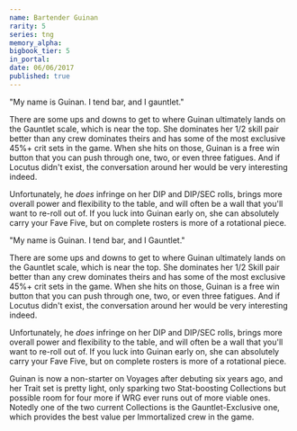 ```yaml
---
name: Bartender Guinan
rarity: 5
series: tng
memory_alpha:
bigbook_tier: 5
in_portal:
date: 06/06/2017
published: true
---
```


"My name is Guinan. I tend bar, and I gauntlet."

There are some ups and downs to get to where Guinan ultimately lands on the Gauntlet scale, which is near the top. She dominates her 1/2 skill pair better than any crew dominates theirs and has some of the most exclusive 45%+ crit sets in the game. When she hits on those, Guinan is a free win button that you can push through one, two, or even three fatigues. And if Locutus didn't exist, the conversation around her would be very interesting indeed.

Unfortunately, he *does* infringe on her DIP and DIP/SEC rolls, brings more overall power and flexibility to the table, and will often be a wall that you'll want to re-roll out of. If you luck into Guinan early on, she can absolutely carry your Fave Five, but on complete rosters is more of a rotational piece.

"My name is Guinan. I tend bar, and I Gauntlet." 

There are some ups and downs to get to where Guinan ultimately lands on the Gauntlet scale, which is near the top. She dominates her 1/2 Skill pair better than any crew dominates theirs and has some of the most exclusive 45%+ crit sets in the game. When she hits on those, Guinan is a free win button that you can push through one, two, or even three fatigues. And if Locutus didn't exist, the conversation around her would be very interesting indeed. 

Unfortunately, he *does* infringe on her DIP and DIP/SEC rolls, brings more overall power and flexibility to the table, and will often be a wall that you'll want to re-roll out of. If you luck into Guinan early on, she can absolutely carry your Fave Five, but on complete rosters is more of a rotational piece. 

Guinan is now a non-starter on Voyages after debuting six years ago, and her Trait set is pretty light, only sparking two Stat-boosting Collections but possible room for four more if WRG ever runs out of more viable ones. Notedly one of the two current Collections is the Gauntlet-Exclusive one, which provides the best value per Immortalized crew in the game.
